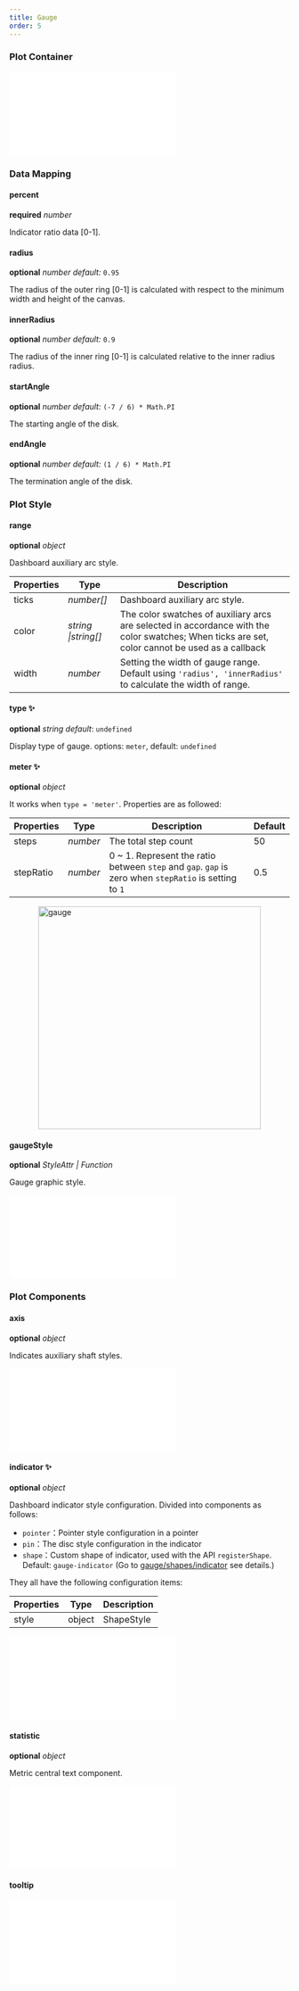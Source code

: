```yaml
---
title: Gauge
order: 5
---
```


### Plot Container

<embed src="@/docs/common/chart-options.en.md"></embed>

### Data Mapping

#### percent

<description>**required** _number_</description>

Indicator ratio data [0-1].

#### radius

<description>**optional** _number_ _default:_ `0.95`</description>

The radius of the outer ring [0-1] is calculated with respect to the minimum width and height of the canvas.

#### innerRadius

<description>**optional** _number_ _default:_ `0.9`</description>

The radius of the inner ring [0-1] is calculated relative to the inner radius radius.

#### startAngle

<description>**optional** _number_ _default:_ `(-7 / 6) * Math.PI`</description>

The starting angle of the disk.

#### endAngle

<description>**optional** _number_ _default:_ `(1 / 6) * Math.PI`</description>

The termination angle of the disk.

### Plot Style

#### range

<description>**optional** _object_</description>

Dashboard auxiliary arc style.

| Properties | Type                | Description                                                                                                                                     |
| ---------- | ------------------- | ----------------------------------------------------------------------------------------------------------------------------------------------- |
| ticks      | _number[]_          | Dashboard auxiliary arc style.                                                                                                                  |
| color      | _string \|string[]_ | The color swatches of auxiliary arcs are selected in accordance with the color swatches; When ticks are set, color cannot be used as a callback |
| width |  _number_ | Setting the width of gauge range. Default using `'radius', 'innerRadius'` to calculate the width of range. |

<Playground rid="gauge" path="progress-plots/gauge/demo/basic.ts"></playground>

#### type ✨

<description>**optional** _string_ _default_: `undefined`</description>

Display type of gauge. options: `meter`, default: `undefined`

#### meter ✨

<description>**optional** _object_</description>

It works when `type = 'meter'`. Properties are as followed:

| Properties | Type     | Description                  | Default |
| ------ | -------- | --------------------------------- | --------  |
| steps  | _number_ | The total step count  |  50         |
| stepRatio  | _number_ | 0 ~ 1. Represent the ratio between `step` and `gap`. `gap` is zero when `stepRatio` is setting to `1` | 0.5 |

<img src="https://gw.alipayobjects.com/zos/antfincdn/WBhwhNUzkg/image.png" width="400" align="center" style="display:flex;margin:0 auto;" alt="gauge">

#### gaugeStyle

<description>**optional** _StyleAttr | Function_</description>

Gauge graphic style.

<embed src="@/docs/common/shape-style.en.md"></embed>

### Plot Components

#### axis

<description>**optional** _object_</description>

Indicates auxiliary shaft styles.

<embed src="@/docs/common/axis.en.md"></embed>

#### indicator ✨

<description>**optional** _object_</description>

Dashboard indicator style configuration. Divided into components as follows:

- `pointer`：Pointer style configuration in a pointer
- `pin`：The disc style configuration in the indicator
- `shape`：Custom shape of indicator, used with the API `registerShape`. Default: `gauge-indicator` (Go to [gauge/shapes/indicator](https://github.com/antvis/g2plot/blob/master/plots/gauge/shapes/indicator.ts) see details.)

They all have the following configuration items:

| Properties | Type   | Description |
| ---------- | ------ | ----------- |
| style      | object | ShapeStyle  |

<embed src="@/docs/common/shape-style.en.md"></embed>

#### statistic

<description>**optional** _object_</description>

Metric central text component.

<embed src="@/docs/common/statistic.en.md"></embed>

#### tooltip

<embed src="@/docs/common/tooltip.en.md"></embed>
